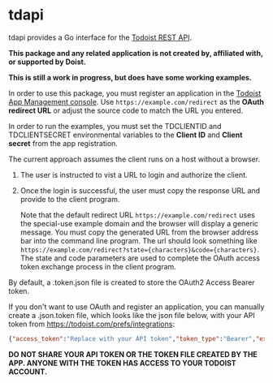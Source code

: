 # tdapi

tdapi provides a Go interface for the [Todoist REST API](https://developer.todoist.com/rest/v1/).

**This package and any related application is not created by, affiliated with, or supported by Doist.**

**This is still a work in progress, but does have some working examples.**

In order to use this package, you must register an application in the [Todoist App Management console](https://developer.todoist.com/appconsole.html). Use `https://example.com/redirect` as the **OAuth redirect URL** or adjust the source code to match the URL you entered.

In order to run the examples, you must set the TDCLIENTID and TDCLIENTSECRET environmental variables to the **Client ID** and **Client secret** from the app registration.

The current approach assumes the client runs on a host without a browser.

1. The user is instructed to vist a URL to login and authorize the client.

2. Once the login is successful, the user must copy the response URL and provide to the client program.

   Note that the default redirect URL `https://example.com/redirect` uses the special-use example domain and the browser will display a generic message. You must copy the generated URL from the browser address bar into the command line program. The url should look something like `https://example.com/redirect?state={characters}&code={characters}`. The state and code parameters are used to complete the OAuth access token exchange process in the client program.

By default, a .token.json file is created to store the OAuth2 Access Bearer token.

If you don't want to use OAuth and register an application, you can manually create a .json.token file, which looks like the json file below, with your API token from https://todoist.com/prefs/integrations:
```json
{"access_token":"Replace with your API token","token_type":"Bearer","expiry":"0001-01-01T00:00:00Z"}
```

**DO NOT SHARE YOUR API TOKEN OR THE TOKEN FILE CREATED BY THE APP. ANYONE WITH THE TOKEN HAS ACCESS TO YOUR TODOIST ACCOUNT.**
